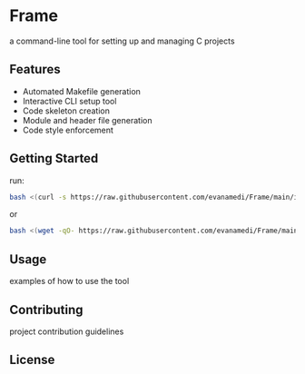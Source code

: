 # Frame
a command-line tool for setting up and managing C projects

## Features
- Automated Makefile generation
- Interactive CLI setup tool
- Code skeleton creation
- Module and header file generation
- Code style enforcement

## Getting Started
run:

```bash
bash <(curl -s https://raw.githubusercontent.com/evanamedi/Frame/main/install.sh)
```
or

```bash
bash <(wget -qO- https://raw.githubusercontent.com/evanamedi/Frame/main/install.sh)
```
## Usage
examples of how to use the tool

## Contributing
project contribution guidelines

## License
